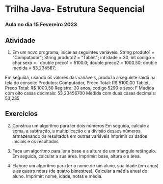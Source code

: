 # Trilha Java- Estrutura Sequencial

### Aula no dia 15 Fevereiro 2023

## Atividade

1. Em um novo programa, inicie as
   seguintes variáveis:
   String
   produto1 = "Computador";
   String
   produto2 = "Tablet";
   int
   idade = 30;
   int
   codigo =
   char sexo
   = '
   double
   preco1 = 5100.0;
   double
   preco2 = 1000.50;
   double
   medida = 53.234567;

Em seguida, usando os valores das variáveis, produza a
seguinte saída na tela do console:
Produtos:
Computador,
Preco Total: R$ 5100,00
Tablet,
Preco Total: R$ 1000,50
Registro: 30 anos,
codigo 5290 e sexo: F
Medida com oito casas decimais: 53,23456700
Medida com duas casas decimais: 53,235

## Exercicios

2. Construa
   um algoritmo para ler
   dois números Em seguida,
   calcule a soma, a subtração, a
   multiplicação e a divisão desses
   números, armazenando os
   resultados em outras
   variáveis Imprimir os dados
   iniciais e os resultados

3. Faça um algoritmo para
   ler a base e a altura de
   um triangulo retângulo.
   Em seguida, calcular a
   sua área. Imprimir: base,
   altura e a área.

4. Elabore um algoritmo para
   ler o nome de um aluno,
   sua idade (em anos) e as
   quatro notas (de quatro
   bimestres). Calcular
   a média anual do aluno.
   Imprimir: nome, idade,
   notas e média.
